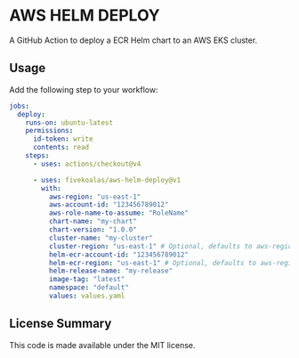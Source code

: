 # AWS HELM DEPLOY

A GitHub Action to deploy a ECR Helm chart to an AWS EKS cluster.

## Usage

Add the following step to your workflow:

```yaml
jobs:
  deploy:
    runs-on: ubuntu-latest
    permissions:
      id-token: write
      contents: read
    steps:
      - uses: actions/checkout@v4

      - uses: fivekoalas/aws-helm-deploy@v1
        with:
          aws-region: "us-east-1"
          aws-account-id: "123456789012"
          aws-role-name-to-assume: "RoleName"
          chart-name: "my-chart"
          chart-version: "1.0.0"
          cluster-name: "my-cluster"
          cluster-region: "us-east-1" # Optional, defaults to aws-region
          helm-ecr-account-id: "123456789012"
          helm-ecr-region: "us-east-1" # Optional, defaults to aws-region
          helm-release-name: "my-release"
          image-tag: "latest"
          namespace: "default"
          values: values.yaml
```

## License Summary

This code is made available under the MIT license.
